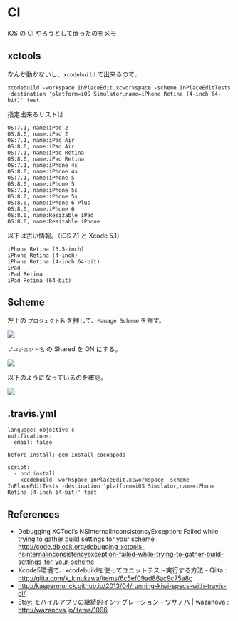 CI
===

iOS の CI やろうとして嵌ったのをメモ

xctools
---

なんか動かないし、`xcodebuild` で出来るので、

```
xcodebuild -workspace InPlaceEdit.xcworkspace -scheme InPlaceEditTests -destination 'platform=iOS Simulator,name=iPhone Retina (4-inch 64-bit)' test
```

指定出来るリストは

```
OS:7.1, name:iPad 2
OS:8.0, name:iPad 2
OS:7.1, name:iPad Air
OS:8.0, name:iPad Air
OS:7.1, name:iPad Retina
OS:8.0, name:iPad Retina
OS:7.1, name:iPhone 4s
OS:8.0, name:iPhone 4s
OS:7.1, name:iPhone 5
OS:8.0, name:iPhone 5
OS:7.1, name:iPhone 5s
OS:8.0, name:iPhone 5s
OS:8.0, name:iPhone 6 Plus
OS:8.0, name:iPhone 6
OS:8.0, name:Resizable iPad
OS:8.0, name:Resizable iPhone
```

以下は古い情報。（iOS 7.1 と Xcode 5.1）

```
iPhone Retina (3.5-inch)
iPhone Retina (4-inch)
iPhone Retina (4-inch 64-bit)
iPad
iPad Retina
iPad Retina (64-bit)
```

Scheme
---

左上の `プロジェクト名` を押して、`Manage Scheme` を押す。

![](https://dl.dropboxusercontent.com/u/7817937/_github/__Film/__train_activate_travis/1.png)

`プロジェクト名` の Shared を ON にする。

![](http://i.gyazo.com/e8982094ab941bdcdde1153553a74895.png)

以下のようになっているのを確認。

![](http://i.gyazo.com/84ae618bcabe79d811cee39ebdfe00f4.png)

.travis.yml
---

```
language: objective-c
notifications:
  email: false

before_install: gem install cocoapods

script:
  - pod install
  - xcodebuild -workspace InPlaceEdit.xcworkspace -scheme InPlaceEditTests -destination 'platform=iOS Simulator,name=iPhone Retina (4-inch 64-bit)' test
```

References
---

- Debugging XCTool’s NSInternalInconsistencyException: Failed while trying to gather build settings for your scheme : http://code.dblock.org/debugging-xctools-nsinternalinconsistencyexception-failed-while-trying-to-gather-build-settings-for-your-scheme
- Xcode5環境で、xcodebuildを使ってユニットテスト実行する方法 - Qiita : http://qiita.com/k_kinukawa/items/6c5ef09ad86ac9c75a8c
- http://kaspermunck.github.io/2013/04/running-kiwi-specs-with-travis-ci/
- Etsy: モバイルアプリの継続的インテグレーション - ワザノバ | wazanova : http://wazanova.jp/items/1096
